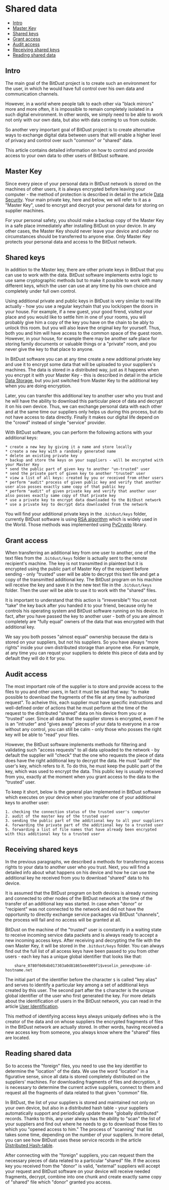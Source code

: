 ﻿# Shared data


* [Intro](#intro)
* [Master Key](#master-key)
* [Shared keys](#shared-keys)
* [Grant access](#grant-access)
* [Audit access](#audit-access)
* [Receiving shared keys](#receiving-shared-keys)
* [Reading shared data](#reading-shared-data)



## Intro

The main goal of the BitDust project is to create such an environment for the user, in which he would have full control over his own data and communication channels.

However, in a world where people talk to each other via "black mirrors" more and more often, it is impossible to remain completely isolated in a such digital environment. In other words, we simply need to be able to work not only with our own data, but also with data coming to us from outside.

So another very important goal of BitDust project is to create alternative ways to exchange digital data between users that will enable a higher level of privacy and control over such "common" or "shared" data.

This article contains detailed information on how to control and provide access to your own data to other users of BitDust software.


## Master Key

Since every piece of your personal data in BitDust network is stored on the machines of other users, it is always encrypted before leaving your computer - the method of protection is described in detail in the article [Data Security](security.md). Your main private key, here and below, we will refer to it as a "Master Key", used to encrypt and decrypt your personal data for storing on supplier machines.

For your personal safety, you should make a backup copy of the Master Key in a safe place immediately after installing BitDust on your device. In any other cases, the Master Key should never leave your device and under no circumstances should be transferred to anyone else. Only Master Key protects your personal data and access to the BitDust network.


## Shared keys

In addition to the Master key, there are other private keys in BitDust that you can use to work with the data. BitDust software implements extra logic to use same cryptographic methods but to make it possible to work with many different keys, which the user can use at any time by his own choice and completely under full own control.

Using additional private and public keys in BitDust is very similar to real life actually - how you use a regular keychain that you lock/open the doors in your house. For example, if a new guest, your good firend, visited your place and you would like to settle him in one of your rooms, you will probably give him a copy of the key you have on the chain to be ably to unlock this room. but you will also leave the original key for yourself. Thus, both you and him will have access to the common space of the guest room. However, in your house, for example there may be another safe place for storing family documents or valuable things or a "private" room, and you never give the key to that place to anyone.

In BitDust software you can at any time create a new additional private key and use it to encrypt some data that will be uploaded to your suppliers's machines. The data is stored in a distributed way, just as it happens when you encrypt it with your Master Key - this is described in detail in the article [Data Storage](storage.md), but you just switched from Master Key to the additional key when you are doing encryption.

Later, you can transfer this additional key to another user who you trust and he will have the ability to download this particular piece of data and decrypt it on his own device. Thus, we can exchange personal data with each other and at the same time our suppliers only helps us during this process, but do not have access to data directly. Finally it makes our digital life depend on the "crowd" instead of single "service" provider. 

With BitDust software, you can perform the following actions with your additional keys:

    * create a new key by giving it a name and store locally
    * create a new key with a randomly generated name
    * delete an existing private key
    * backup and store the keys on your suppliers - will be encrypted with your Master Key
    * send the public part of given key to another "un-trusted" user
    * send the private part of given key to another "trusted" user
    * view a list of all keys: created by you or received from other users
    * perform "audit" process of given public key and verify that another user also posses exactly same copy of that public key
    * perform "audit" of given private key and verify that another user also posses exactly same copy of that private key
    * use a private key to encrypt data downloaded to the BitDust network
    * use a private key to decrypt data downloaded from the network


You will find your additional private keys in the `.bitdust/keys` folder,
currently BitDust software is using [RSA algorithm](https://en.wikipedia.org/wiki/RSA_(cryptosystem)) which is widely used in the World.
Those methods was implemented using [PyCrypto](https://pypi.org/project/pycrypto/) library.



## Grant access

When transferring an additional key from one user to another, one of the text files from the `.bitdust/keys` folder is actually sent to the remote recipient's machine. The key is not transmitted in plaintext but it is encrypted using the public part of Master Key of the recipient before sending - only "trusted" user will be able to decrypt this text file and get a copy of the transmitted additional key. The BitDust program on his machine will receive the key and save it in the new text file in the `.bitdust/keys` folder. Then the user will be able to use it to work with the "shared" files.

It is important to understand that this action is "irreversible"! You can not "take" the key back after you handed it to your friend, because only he controls his operating system and BitDust software running on his device. In fact, after you have passed the key to another user - both of you are almost completely are "fully equal" owners of the data that was encrypted with that additional key.

We say you both posses "almost equal" ownership because the data is stored on your suppliers, but not his suppliers. So you have always "more rights" inside your own distributed storage than anyone else. For example, at any time you can requst your suppliers to delete this piece of data and by default they will do it for you.



## Audit access

The most important role of the supplier is to store and provide access to the files to you and other users, in fact it must be siad that way: "to make possible to download the fragments of the file at any time by authorized request". To acheive this, each supplier must have specific instructions and well-defined order of actions that he must perform at the time of the request to the distributed "shared" data on his device from you or a "trusted" user. Since all data that the supplier stores is encrypted, even if he is an "intruder" and "gives away" pieces of your data to everyone in a row without any control, you can still be calm - only those who posses the right key will be able to "read" your files.

However, the BitDust software implements methods for filtering and validating such "access requests" to all data uploaded to the network - by default the supplier will "check" that the one who requests the piece of data does have the right additional key to decrypt the data. He must "audit" the user's key, which refers to it. To do this, he must keep the public part of the key, which was used to encrypt the data. This public key is usually received from you, exactly at the moment when you grant access to the data to the "trusted" user.

To keep it short, below is the general plan implemented in BitDust software which executes on your device when you transfer one of your additional keys to another user:

    1. checking the connection status of the trusted user's computer
    2. audit of the master key of the trusted user
    3. sending the public part of the additional key to all your suppliers
    4. forwarding the private part of the additional key to a trusted user
    5. forwarding a list of file names that have already been encrypted with this additional key to a trusted user



## Receiving shared keys

In the previous paragraphs, we described a methods for transferring access rights to your data to another user who you trust. Next, you will find a detailed info about what happens on his device and how he can use the additional key he received from you to download "shared" data to his device.

It is assumed that the BitDust program  on both devices is already running and connected to other nodes of the BitDust network at the time of the transfer of an additional key was started. In case when "donor" or "recipient" was not connected to the network and did not have the opportunity to directly exchange service packages via BitDust "channels", the process will fail and no access will be granted at all.

BitDust on the machine of the "trusted" user is constantly in a waiting state to receive incoming service data packets and is always ready to accept a new incoming access keys. After receiving and decrypting the file with the own Master Key, it will be stored in the `.bitdust/keys` folder. You can always find out the full list of all access keys have been passed to you from other users - each key has a unique global identifier that looks like that:

        share_0780f0d64b017303a0d81865eee009f1$veselin_penev@some-id-hostname.net


The initial part of the identifier before the character `$` is called "key alias" and serves to identify a particular key among a set of additional keys created by this user. The second part after the `$` character is the unique global identifier of the user who first generated the key. For more details about the identification of users in the BitDust network, you can read in the article [User Identification](identities.md).

This method of identifying access keys always uniquely defines who is the creator of the data and on whose suppliers the encrypted fragments of files in the BitDust network are actually stored. In other words, having received a new access key from someone, you always know where the "shared" files are located.



## Reading shared data

So to access the "foreign" files, you need to use the key identifier to determine the "location" of the data. We use the word "location" in a figurative sense, since all data is stored completely distributed on the suppliers' machines. For downloading fragments of files and decryption, it is necessary to determine the current active suppliers, connect to them and request all the fragments of data related to that given "common" file.

In BitDust, the list of your suppliers is stored and maintained not only on your own device, but also in a distributed hash table - your suppliers automatically support and periodically update these "globally distributed" records. Thanks to this, any user always has the ability to "scan" the list of your suppliers and find out where he needs to go to download those files to which you "opened access to him." The process of "scanning" that list takes some time, depending on the number of your suppliers. In more detail, you can see how BitDust uses these service records in the article [Distributed Hash-table](dht.md).

After connecting with the "foreign" suppliers, you can request them the necessary pieces of data related to a particular "shared" file. If the access key you received from the "donor" is valid, "external" suppliers will accept your request and BitDust software on your device will receive needed fragments, decrypt, combine into one chunk and create exactly same copy of "shared" file which "donor" granted you access.



<div class=fbcomments markdown="1">
</div
